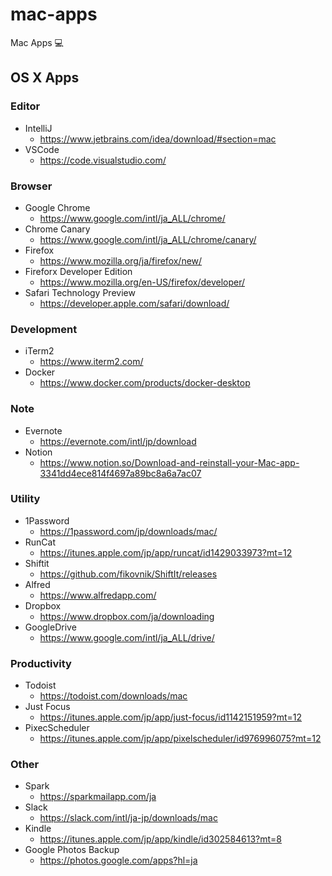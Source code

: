 # mac-apps
Mac Apps 💻

## OS X Apps
### Editor
- IntelliJ
  - https://www.jetbrains.com/idea/download/#section=mac
- VSCode
  - https://code.visualstudio.com/

### Browser
- Google Chrome
  - https://www.google.com/intl/ja_ALL/chrome/
- Chrome Canary
  - https://www.google.com/intl/ja_ALL/chrome/canary/
- Firefox
  - https://www.mozilla.org/ja/firefox/new/
- Fireforx Developer Edition
  - https://www.mozilla.org/en-US/firefox/developer/
- Safari Technology Preview
  - https://developer.apple.com/safari/download/
  
### Development
- iTerm2
  - https://www.iterm2.com/
- Docker
  - https://www.docker.com/products/docker-desktop

### Note
- Evernote
  - https://evernote.com/intl/jp/download
- Notion
  - https://www.notion.so/Download-and-reinstall-your-Mac-app-3341dd4ece814f4697a89bc8a6a7ac07

### Utility
- 1Password
  - https://1password.com/jp/downloads/mac/
- RunCat
  - https://itunes.apple.com/jp/app/runcat/id1429033973?mt=12
- Shiftit
  - https://github.com/fikovnik/ShiftIt/releases
- Alfred
  - https://www.alfredapp.com/
- Dropbox
  - https://www.dropbox.com/ja/downloading
- GoogleDrive
  - https://www.google.com/intl/ja_ALL/drive/
  
### Productivity
- Todoist
  - https://todoist.com/downloads/mac
- Just Focus
  - https://itunes.apple.com/jp/app/just-focus/id1142151959?mt=12
- PixecScheduler
  - https://itunes.apple.com/jp/app/pixelscheduler/id976996075?mt=12
  
  
### Other
- Spark
  - https://sparkmailapp.com/ja
- Slack
  - https://slack.com/intl/ja-jp/downloads/mac
- Kindle
  - https://itunes.apple.com/jp/app/kindle/id302584613?mt=8
- Google Photos Backup
  - https://photos.google.com/apps?hl=ja
